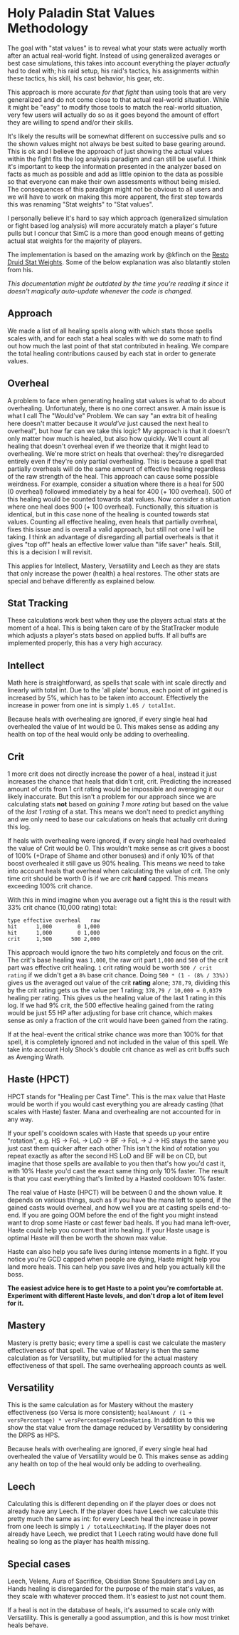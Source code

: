 # Holy Paladin Stat Values Methodology
The goal with "stat values" is to reveal what your stats were actually worth after an actual real-world fight. Instead of using generalized averages or best case simulations, this takes into account everything the player *actually* had to deal with; his raid setup, his raid's tactics, his assignments within these tactics, his skill, his cast behavior, his gear, etc.

This approach is more accurate *for that fight* than using tools that are very generalized and do not come close to that actual real-world situation. While it might be "easy" to modify those tools to match the real-world situation, very few users will actually do so as it goes beyond the amount of effort they are willing to spend and/or their skills.

It's likely the results will be somewhat different on successive pulls and so the shown values might not always be best suited to base gearing around. This is ok and I believe the approach of just showing the actual values within the fight fits the log analysis paradigm and can still be useful. I think it's important to keep the information presented in the analyzer based on facts as much as possible and add as little opinion to the data as possible so that everyone can make their own assessments without being misled. The consequences of this paradigm might not be obvious to all users and we will have to work on making this more apparent, the first step towards this was renaming "Stat weights" to "Stat values".

I personally believe it's hard to say which approach (generalized simulation or fight based log analysis) will more accurately match a player's future pulls but I concur that SimC is a more than good enough means of getting actual stat weights for the majority of players.

The implementation is based on the amazing work by @kfinch on the [Resto Druid Stat Weights](https://github.com/WoWAnalyzer/WoWAnalyzer/pull/604). Some of the below explanation was also blatantly stolen from his.

*This documentation might be outdated by the time you're reading it since it doesn't magically auto-update whenever the code is changed.*

## Approach
We made a list of all healing spells along with which stats those spells scales with, and for each stat a heal scales with we do some math to find out how much the last point of that stat contributed in healing. We compare the total healing contributions caused by each stat in order to generate values.

## Overheal
A problem to face when generating healing stat values is what to do about overhealing. Unfortunately, there is no one correct answer. A main issue is what I call The "Would've" Problem. We can say "an extra bit of healing here doesn't matter because it *would've* just caused the next heal to overheal", but how far can we take this logic? My approach is that it doesn't only matter how much is healed, but also how quickly. We'll count all healing that doesn't overheal even if we theorize that it might lead to overhealing. We're more strict on heals that overheal: they're disregarded entirely even if they're only partial overhealing. This is because a spell that partially overheals will do the same amount of effective healing regardless of the raw strength of the heal. This approach can cause some possible weirdness. For example, consider a situation where there is a heal for 500 (0 overheal) followed immediately by a heal for 400 (+ 100 overheal). 500 of this healing would be counted towards stat values. Now consider a situation where one heal does 900 (+ 100 overheal). Functionally, this situation is identical, but in this case none of the healing is counted towards stat values. Counting all effective healing, even heals that partially overheal, fixes this issue and is overall a valid approach, but still not one I will be taking. I think an advantage of disregarding all partial overheals is that it gives "top off" heals an effective lower value than "life saver" heals. Still, this is a decision I will revisit.

This applies for Intellect, Mastery, Versatility and Leech as they are stats that only increase the power (health) a heal restores. The other stats are special and behave differently as explained below.

## Stat Tracking
These calculations work best when they use the players actual stats at the moment of a heal. This is being taken care of by the StatTracker module which adjusts a player's stats based on applied buffs. If all buffs are implemented properly, this has a very high accuracy.

## Intellect
Math here is straightforward, as spells that scale with int scale directly and linearly with total int. Due to the 'all plate' bonus, each point of int gained is increased by 5%, which has to be taken into account. Effectively the increase in power from one int is simply `1.05 / totalInt`.

Because heals with overhealing are ignored, if every single heal had overhealed the value of Int would be 0. This makes sense as adding any health on top of the heal would only be adding to overhealing.

## Crit
1 more crit does not directly increase the power of a heal, instead it just increases the chance that heals that didn't crit, crit. Predicting the increased amount of crits from 1 crit rating would be impossible and averaging it our likely inaccurate. But this isn't a problem for our approach since we are calculating stats **not** based on *gaining 1 more rating* but based on the value of the *last 1 rating* of a stat. This means we don't need to predict anything and we only need to base our calculations on heals that actually crit during this log.

If heals with overhealing were ignored, if every single heal had overhealed the value of Crit would be 0. This wouldn't make sense as crit gives a boost of 100% (+Drape of Shame and other bonuses) and if only 10% of that boost overhealed it still gave us 90% healing. This means we need to take into account heals that overheal when calculating the value of crit.
The only time crit should be worth 0 is if we are crit **hard** capped. This means exceeding 100% crit chance.

With this in mind imagine when you average out a fight this is the result with 33% crit chance (10,000 rating) total:
```
type effective overheal   raw
hit      1,000        0 1,000
hit      1,000        0 1,000
crit     1,500      500 2,000
```
This approach would ignore the two hits completely and focus on the crit.
The crit's base healing was `1,000`, the raw crit part `1,000` and `500` of the crit part was effective crit healing. `1` crit rating would be worth `500 / crit rating` if we didn't get a `8%` base crit chance. Doing `500 * (1 - (8% / 33%))` gives us the averaged out value of the crit **rating** alone; `378,79`, dividing this by the crit rating gets us the value per 1 rating; `378,79 / 10,000 = 0,0379` healing per rating. This gives us the healing value of the last 1 rating in this log.
If we had 9% crit, the 500 effective healing gained from the rating would be just 55 HP after adjusting for base crit chance, which makes sense as only a fraction of the crit would have been gained from the rating.

If at the heal-event the critical strike chance was more than 100% for that spell, it is completely ignored and not included in the value of this spell. We take into account Holy Shock's double crit chance as well as crit buffs such as Avenging Wrath.

## Haste (HPCT)
HPCT stands for "Healing per Cast Time". This is the max value that Haste would be worth if you would cast everything you are already casting (that scales with Haste) faster. Mana and overhealing are not accounted for in any way.

If your spell's cooldown scales with Haste that speeds up your entire "rotation", e.g. HS -> FoL -> LoD -> BF -> FoL -> J -> HS stays the same you just cast them quicker after each other This isn't the kind of rotation you repeat exactly as after the second HS LoD and BF will be on CD, but imagine that those spells are available to you then that's how you'd cast it, with 10% Haste you'd cast the exact same thing only 10% faster. The result is that you cast everything that's limited by a Hasted cooldown 10% faster.

The real value of Haste (HPCT) will be between 0 and the shown value. It depends on various things, such as if you have the mana left to spend, if the gained casts would overheal, and how well you are at casting spells end-to-end. If you are going OOM before the end of the fight you might instead want to drop some Haste or cast fewer bad heals. If you had mana left-over, Haste could help you convert that into healing. If your Haste usage is optimal Haste will then be worth the shown max value.

Haste can also help you safe lives during intense moments in a fight. If you notice you're GCD capped when people are dying, Haste might help you land more heals. This can help you save lives and help you actually kill the boss.

**The easiest advice here is to get Haste to a point you're comfortable at. Experiment with different Haste levels, and don't drop a lot of item level for it.**

## Mastery
Mastery is pretty basic; every time a spell is cast we calculate the mastery effectiveness of that spell. The value of Mastery is then the same calculation as for Versatility, but multiplied for the actual mastery effectiveness of that spell. The same overhealing approach counts as well.

## Versatility
This is the same calculation as for Mastery without the mastery effectiveness (so Versa is more consistent); `healAmount / (1 + versPercentage) * versPercentageFromOneRating`. In addition to this we show the stat value from the damage reduced by Versatility by considering the DRPS as HPS.

  Because heals with overhealing are ignored, if every single heal had overhealed the value of Versatility would be 0. This makes sense as adding any health on top of the heal would only be adding to overhealing.

## Leech
Calculating this is different depending on if the player does or does not already have any Leech. If the player does have Leech we calculate this pretty much the same as int: for every Leech heal the increase in power from one leech is simply `1 / totalLeechRating`. If the player does not already have Leech, we predict that 1 Leech rating would have done full healing so long as the player has health missing.

## Special cases

Leech, Velens, Aura of Sacrifice, Obsidian Stone Spaulders and Lay on Hands healing is disregarded for the purpose of the main stat's values, as they scale with whatever procced them. It's easiest to just not count them.

If a heal is not in the database of heals, it's assumed to scale only with Versatility. This is generally a good assumption, and this is how most trinket heals behave.
